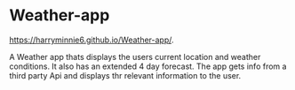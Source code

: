 # Weather-app

 https://harryminnie6.github.io/Weather-app/.
 
 A Weather app thats displays the users current location and weather conditions. It also has an extended 4 day forecast. 
The app gets info from a third party Api and displays thr relevant information to the user.
